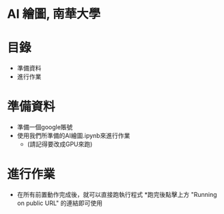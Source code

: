 # AI 繪圖, 南華大學


# 目錄
* 準備資料
* 進行作業

# 準備資料
* 準備一個google賬號
* 使用我們所準備的AI繪圖.ipynb來進行作業
  * (請記得要改成GPU來跑)

# 進行作業
* 在所有前置動作完成後，就可以直接跑執行程式
*跑完後點擊上方 "Running on public URL" 的連結即可使用
